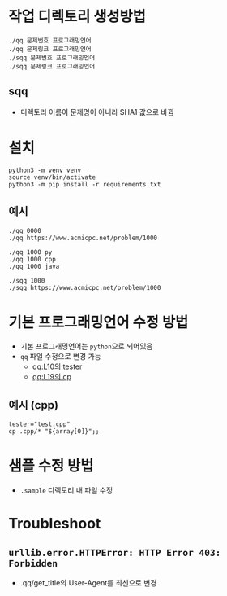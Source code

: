 # 작업 디렉토리 생성방법

```
./qq 문제번호 프로그래밍언어
./qq 문제링크 프로그래밍언어
./sqq 문제번호 프로그래밍언어
./sqq 문제링크 프로그래밍언어
```

## sqq

- 디렉토리 이름이 문제명이 아니라 SHA1 값으로 바뀜

# 설치

```
python3 -m venv venv
source venv/bin/activate
python3 -m pip install -r requirements.txt
```

## 예시

```
./qq 0000
./qq https://www.acmicpc.net/problem/1000

./qq 1000 py
./qq 1000 cpp
./qq 1000 java

./sqq 1000
./sqq https://www.acmicpc.net/problem/1000
```

# 기본 프로그래밍언어 수정 방법

- 기본 프로그래밍언어는 `python`으로 되어있음
- `qq` 파일 수정으로 변경 가능
  - [qq:L10의 tester](/qq#L10)
  - [qq:L19의 cp](/qq#L19)

## 예시 (cpp)

```qq
tester="test.cpp"
cp .cpp/* "${array[0]}";;
```

# 샘플 수정 방법

- `.sample` 디렉토리 내 파일 수정

# Troubleshoot

## `urllib.error.HTTPError: HTTP Error 403: Forbidden`

- .qq/get_title의 User-Agent를 최신으로 변경